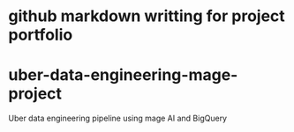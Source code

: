 # github markdown writting for project portfolio 
# uber-data-engineering-mage-project
Uber data engineering pipeline using mage AI and BigQuery
